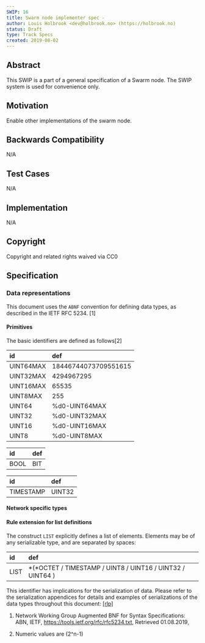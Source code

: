 ```yaml
---
SWIP: 16
title: Swarm node implementer spec - 
author: Louis Holbrook <dev@holbrook.no> (https://holbrook.no)
status: Draft
type: Track Specs
created: 2019-08-02
---
```


## Abstract

This SWIP is a part of a general specification of a Swarm node. The SWIP system is used for convenience only.

## Motivation

Enable other implementations of the swarm node.

## Backwards Compatibility

N/A

## Test Cases

N/A

## Implementation

N/A

## Copyright

Copyright and related rights waived via CC0

## Specification

### Data representations

This document uses the `ABNF` convention for defining data types, as
described in the IETF RFC 5234. [1]

#### Primitives

The basic identifiers are defined as follows[2]

| id | def |
| :--- | :---- |
| UINT64MAX | 18446744073709551615 |
| UINT32MAX | 4294967295 |
| UINT16MAX | 65535 |
| UINT8MAX | 255 |
| UINT64 | %d0-UINT64MAX |
| UINT32 | %d0-UINT32MAX |
| UINT16 | %d0-UINT16MAX |
| UINT8 | %d0-UINT8MAX |

| id | def |
| :--- | :---- |
| BOOL | BIT |

| id | def |
| :--- | :---- |
| TIMESTAMP | UINT32 |

#### Network specific types

#### Rule extension for list definitions

The construct `LIST` explicitly defines a list of elements. Elements may
be of any serializable type, and are separated by spaces:

| id | def |
| :--- | :---- |
| LIST | *(*OCTET / TIMESTAMP / UINT8 / UINT16 / UINT32 / UINT64 ) |

This identifier has implications for the serialization of data. Please
refer to the serialization appendices for details and examples of
serializations of the data types throughout this document:
[[rlp]](#rlp)

1.  Network Working Group Augmented BNF for Syntax Specifications: ABN,
    IETF, https://tools.ietf.org/rfc/rfc5234.txt, Retrieved 01.08.2019,

2.  Numeric values are (2^n-1)
